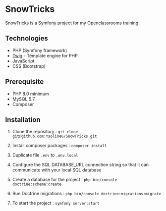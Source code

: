 # SnowTricks

SnowTricks is a Symfony project for my Openclassrooms training.

## Technologies

-   PHP (Symfony framework)
-   [Twig](https://twig.symftwigony.com/) - Template engine for PHP
-   JavaScript
-   CSS (Bootstrap)

## Prerequisite

- PHP 8.0 minimum
- MySQL 5.7
- Composer

## Installation

1.  Clone the repository : `git clone git@github.com:YsolineG/SnowTricks.git`


2.  Install composer packages : `composer install`


3.  Duplicate file `.env` to `.env.local`


4.  Configure the SQL DATABASE_URL connection string so that it can communicate with your local SQL database


4.  Create a database for the project : `php bin/console doctrine:schema:create`


5.  Run Doctrine migrations : `php bin/console doctrine:migrations:migrate`


6.   To start the project : `symfony server:start`